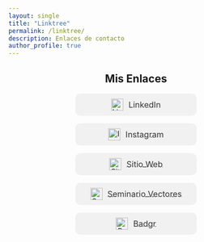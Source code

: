 ```yaml
---
layout: single
title: "Linktree"
permalink: /linktree/
description: Enlaces de contacto
author_profile: true
---
```


<style>
.link-button {
  display: block;
  width: 220px;
  margin: 15px auto;
  padding: 10px;
  text-align: center;
  background-color: #f1f1f1;
  border-radius: 10px;
  transition: background-color 0.2s ease;
}
.link-button:hover {
  background-color: #e0e0e0;
}
.link-button img {
  vertical-align: middle;
  margin-right: 10px;
  width: 24px;
  height: 24px;
}
.link-button span {
  vertical-align: middle;
  font-size: 16px;
  color: #333;
}
</style>

<div align="center">

## Mis Enlaces

<a href="https://www.linkedin.com/company/laboratorio-democracia-y-gobierno/" class="link-button" target="_blank">
  <img src="https://cdn-icons-png.flaticon.com/512/174/174857.png" alt="LinkedIn"><span>LinkedIn</span>
</a>

<a href="https://www.instagram.com/labdemgobuss" class="link-button" target="_blank">
  <img src="https://cdn-icons-png.flaticon.com/512/2111/2111463.png" alt="Instagram"><span>Instagram</span>
</a>

<a href="https://labdemgob.github.io" class="link-button" target="_blank">
  <img src="https://cdn-icons-png.flaticon.com/512/841/841364.png" alt="Sitio Web"><span>Sitio Web</span>
</a>

<a href="https://labdemgob.github.io/vectores" class="link-button" target="_blank">
  <img src="https://cdn-icons-png.flaticon.com/512/2842/2842523.png" alt="Seminario"><span>Seminario Vectores</span>
</a>

<a href="https://badgr.com/public/issuers/BtjkdWqYTcaZ9HX-f8LQzg/badges" class="link-button" target="_blank">
  <img src="https://wac-cdn.atlassian.com/dam/jcr:4b63a062-709e-4c2c-80c9-4f6303c6c0a1/badgr-logo.png" alt="Badgr"><span>Badgr</span>
</a>

</div>
